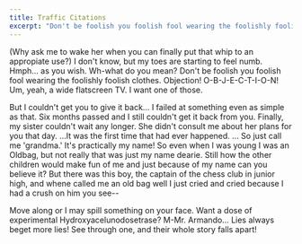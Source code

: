 ```yaml
---
title: Traffic Citations
excerpt: "Don't be foolish you foolish fool wearing the foolishly foolish clothes. Objection! O-B-J-E-C-T-I-O-N! Um, yeah, a wide flatscreen TV. I want one of those."
---
```


(Why ask me to wake her when you can finally put that whip to an appropiate use?) I don't know, but my toes are starting to feel numb. Hmph... as you wish. Wh-what do you mean? Don't be foolish you foolish fool wearing the foolishly foolish clothes. Objection! O-B-J-E-C-T-I-O-N! Um, yeah, a wide flatscreen TV. I want one of those.

But I couldn't get you to give it back… I failed at something even as simple as that. Six months passed and I still couldn't get it back from you. Finally, my sister couldn't wait any longer. She didn't consult me about her plans for you that day. …It was the first time that had ever happened. ... So just call me 'grandma.' It's practically my name! So even when I was young I was an Oldbag, but not really that was just my name dearie. Still how the other children would make fun of me and just because of my name can you believe it? But there was this boy, the captain of the chess club in junior high, and whene called me an old bag well I just cried and cried because I had a crush on him you see--

Move along or I may spill something on your face. Want a dose of experimental Hydroxyacelunodosetrase? M-Mr. Armando… Lies always beget more lies! See through one, and their whole story falls apart!
